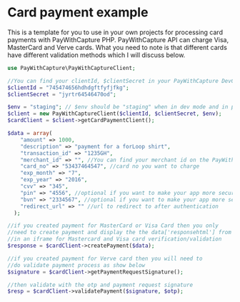 # Card payment example
This is a template for you to use in your own projects for processing card payments with PayWithCapture PHP.
PayWithCapture API can charge Visa, MasterCard and Verve cards. What you need to note is that different
cards have different validation methods which I will discuss below.

```PHP
use PayWithCapture\PayWithCaptureClient;

//You can find your clientId, $clientSecret in your PayWithCapture DevCenter settings page
$clientId = "745474656hdhdgftfyfjfkg";
$clientSecret = "jyrtr64546470od";

$env = "staging"; // $env should be "staging" when in dev mode and in production change to "production"
$client = new PayWithCaptureClient($clientId, $clientSecret, $env);
$cardClient = $client->getCardPaymentClient();

$data = array(
    "amount" => 1000,
    "description" => "payment for a forLoop shirt",
    "transaction_id" => "1235GH",
    "merchant_id" => "", //You can find your merchant id on the PayWithCapture DevCenter settings page
    "card_no" => "53437464547", //card no you want to charge
    "exp_month" => "7",
    "exp_year" => "2016",
    "cvv" => "345",
    "pin" => "4556", //optional if you want to make your app more secure. Also needed for verve cards
    "bvn" => "2334567", //optional if you want to make your app more secure
    "redirect_url" => "" //url to redirect to after authentication
  );

//if you created payment for MasterCard or Visa Card then you only
//need to create payment and display the the data['responsehtml'] from $response
//in an iframe for Mastercard and Visa card verification/validation
$response = $cardClient->createPayment($data);

//if you created payment for Verve card then you will need to
//do validate payment process as show below
$signature = $cardClient->getPaymentRequestSignature();

//then validate with the otp and payment request signature
$resp = $cardClient->validatePayment($signature, $otp);
```
